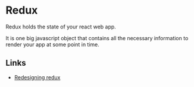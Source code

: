 # Redux
Redux holds the state of your react web app.

It is one big javascript object that contains all the necessary information to render your app at some point in time.

## Links
- [Redesigning redux](https://hackernoon.com/redesigning-redux-b2baee8b8a38)
